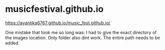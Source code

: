 # musicfestival.github.io

https://ayantika6767.github.io/music_fest.github.io/

One mistake that took me so long was:
I had to give the exact directory of the images location. Only folder also dint work. The entire path needs to be added.

